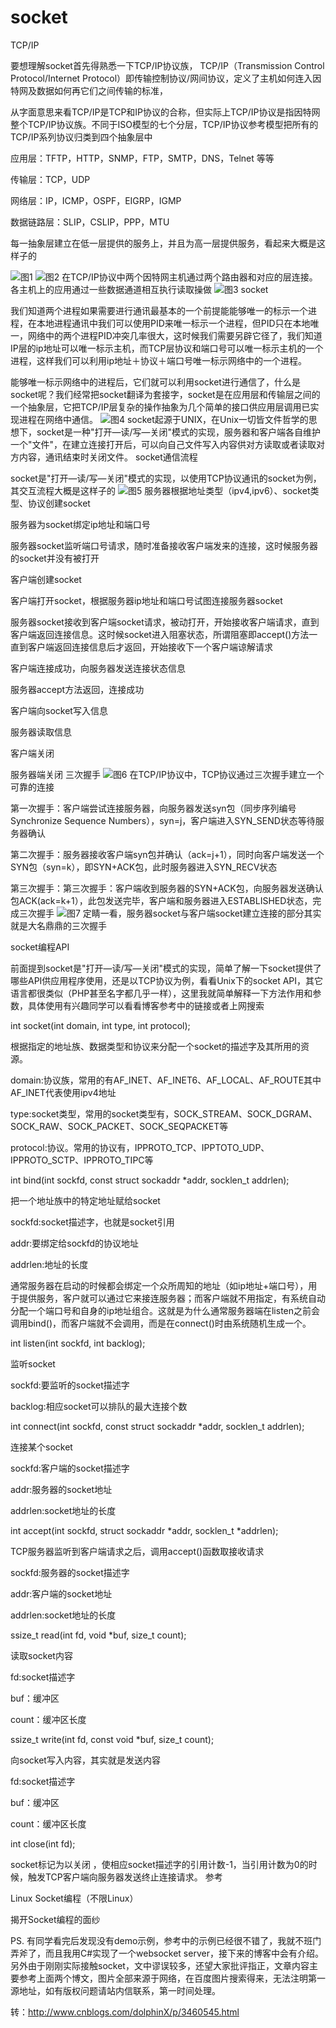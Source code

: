 # socket
TCP/IP

要想理解socket首先得熟悉一下TCP/IP协议族， TCP/IP（Transmission Control Protocol/Internet Protocol）即传输控制协议/网间协议，定义了主机如何连入因特网及数据如何再它们之间传输的标准，

从字面意思来看TCP/IP是TCP和IP协议的合称，但实际上TCP/IP协议是指因特网整个TCP/IP协议族。不同于ISO模型的七个分层，TCP/IP协议参考模型把所有的TCP/IP系列协议归类到四个抽象层中

应用层：TFTP，HTTP，SNMP，FTP，SMTP，DNS，Telnet 等等

传输层：TCP，UDP

网络层：IP，ICMP，OSPF，EIGRP，IGMP

数据链路层：SLIP，CSLIP，PPP，MTU

每一抽象层建立在低一层提供的服务上，并且为高一层提供服务，看起来大概是这样子的

![图1](https://github.com/faststarliu/socket/blob/master/%E5%9B%BE%E7%89%87%201.png)
![图2](https://github.com/faststarliu/socket/blob/master/%E5%9B%BE%E7%89%87%202.png)
在TCP/IP协议中两个因特网主机通过两个路由器和对应的层连接。各主机上的应用通过一些数据通道相互执行读取操做
![图3](https://github.com/faststarliu/socket/blob/master/%E5%9B%BE%E7%89%87%203.png) 
socket

我们知道两个进程如果需要进行通讯最基本的一个前提能能够唯一的标示一个进程，在本地进程通讯中我们可以使用PID来唯一标示一个进程，但PID只在本地唯一，网络中的两个进程PID冲突几率很大，这时候我们需要另辟它径了，我们知道IP层的ip地址可以唯一标示主机，而TCP层协议和端口号可以唯一标示主机的一个进程，这样我们可以利用ip地址＋协议＋端口号唯一标示网络中的一个进程。

能够唯一标示网络中的进程后，它们就可以利用socket进行通信了，什么是socket呢？我们经常把socket翻译为套接字，socket是在应用层和传输层之间的一个抽象层，它把TCP/IP层复杂的操作抽象为几个简单的接口供应用层调用已实现进程在网络中通信。
![图4](https://github.com/faststarliu/socket/blob/master/%E5%9B%BE%E7%89%87%204.png)
socket起源于UNIX，在Unix一切皆文件哲学的思想下，socket是一种"打开—读/写—关闭"模式的实现，服务器和客户端各自维护一个"文件"，在建立连接打开后，可以向自己文件写入内容供对方读取或者读取对方内容，通讯结束时关闭文件。
socket通信流程

socket是"打开—读/写—关闭"模式的实现，以使用TCP协议通讯的socket为例，其交互流程大概是这样子的
![图5](https://github.com/faststarliu/socket/blob/master/%E5%9B%BE%E7%89%87%205.png)
服务器根据地址类型（ipv4,ipv6）、socket类型、协议创建socket

服务器为socket绑定ip地址和端口号

服务器socket监听端口号请求，随时准备接收客户端发来的连接，这时候服务器的socket并没有被打开

客户端创建socket

客户端打开socket，根据服务器ip地址和端口号试图连接服务器socket

服务器socket接收到客户端socket请求，被动打开，开始接收客户端请求，直到客户端返回连接信息。这时候socket进入阻塞状态，所谓阻塞即accept()方法一直到客户端返回连接信息后才返回，开始接收下一个客户端谅解请求

客户端连接成功，向服务器发送连接状态信息

服务器accept方法返回，连接成功

客户端向socket写入信息

服务器读取信息

客户端关闭

服务器端关闭
三次握手
![图6](https://github.com/faststarliu/socket/blob/master/%E5%9B%BE%E7%89%87%206.png)
在TCP/IP协议中，TCP协议通过三次握手建立一个可靠的连接

第一次握手：客户端尝试连接服务器，向服务器发送syn包（同步序列编号Synchronize Sequence Numbers），syn=j，客户端进入SYN_SEND状态等待服务器确认

第二次握手：服务器接收客户端syn包并确认（ack=j+1），同时向客户端发送一个SYN包（syn=k），即SYN+ACK包，此时服务器进入SYN_RECV状态

第三次握手：第三次握手：客户端收到服务器的SYN+ACK包，向服务器发送确认包ACK(ack=k+1），此包发送完毕，客户端和服务器进入ESTABLISHED状态，完成三次握手
![图7](https://github.com/faststarliu/socket/blob/master/%E5%9B%BE%E7%89%87%207.png)
定睛一看，服务器socket与客户端socket建立连接的部分其实就是大名鼎鼎的三次握手

 socket编程API

前面提到socket是"打开—读/写—关闭"模式的实现，简单了解一下socket提供了哪些API供应用程序使用，还是以TCP协议为例，看看Unix下的socket API，其它语言都很类似（PHP甚至名字都几乎一样），这里我就简单解释一下方法作用和参数，具体使用有兴趣同学可以看看博客参考中的链接或者上网搜索

int socket(int domain, int type, int protocol);

根据指定的地址族、数据类型和协议来分配一个socket的描述字及其所用的资源。

domain:协议族，常用的有AF_INET、AF_INET6、AF_LOCAL、AF_ROUTE其中AF_INET代表使用ipv4地址

type:socket类型，常用的socket类型有，SOCK_STREAM、SOCK_DGRAM、SOCK_RAW、SOCK_PACKET、SOCK_SEQPACKET等

protocol:协议。常用的协议有，IPPROTO_TCP、IPPTOTO_UDP、IPPROTO_SCTP、IPPROTO_TIPC等

int bind(int sockfd, const struct sockaddr *addr, socklen_t addrlen);

把一个地址族中的特定地址赋给socket

sockfd:socket描述字，也就是socket引用

addr:要绑定给sockfd的协议地址

addrlen:地址的长度

通常服务器在启动的时候都会绑定一个众所周知的地址（如ip地址+端口号），用于提供服务，客户就可以通过它来接连服务器；而客户端就不用指定，有系统自动分配一个端口号和自身的ip地址组合。这就是为什么通常服务器端在listen之前会调用bind()，而客户端就不会调用，而是在connect()时由系统随机生成一个。

int listen(int sockfd, int backlog);

监听socket

sockfd:要监听的socket描述字

backlog:相应socket可以排队的最大连接个数 

int connect(int sockfd, const struct sockaddr *addr, socklen_t addrlen);

连接某个socket

sockfd:客户端的socket描述字

addr:服务器的socket地址

addrlen:socket地址的长度

int accept(int sockfd, struct sockaddr *addr, socklen_t *addrlen);

 TCP服务器监听到客户端请求之后，调用accept()函数取接收请求

sockfd:服务器的socket描述字

addr:客户端的socket地址

addrlen:socket地址的长度

ssize_t read(int fd, void *buf, size_t count);

读取socket内容

fd:socket描述字

buf：缓冲区

count：缓冲区长度

ssize_t write(int fd, const void *buf, size_t count);

向socket写入内容，其实就是发送内容

fd:socket描述字

buf：缓冲区

count：缓冲区长度

int close(int fd);

socket标记为以关闭 ，使相应socket描述字的引用计数-1，当引用计数为0的时候，触发TCP客户端向服务器发送终止连接请求。
参考

Linux Socket编程（不限Linux）

揭开Socket编程的面纱 

PS. 有同学看完后发现没有demo示例，参考中的示例已经很不错了，我就不班门弄斧了，而且我用C#实现了一个websocket server，接下来的博客中会有介绍。另外由于刚刚实际接触socket，文中谬误较多，还望大家批评指正，文章内容主要参考上面两个博文，图片全部来源于网络，在百度图片搜索得来，无法注明第一源地址，如有版权问题请站内信联系，第一时间处理。

 

转：http://www.cnblogs.com/dolphinX/p/3460545.html
